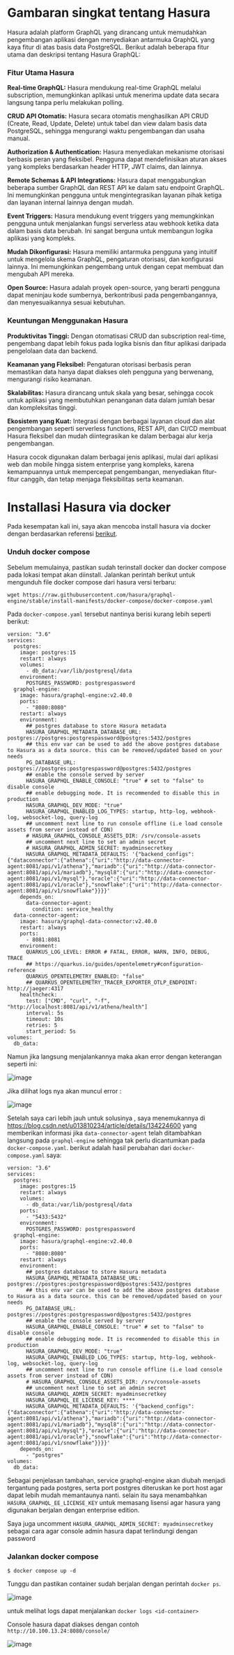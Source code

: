 # Gambaran singkat tentang Hasura

Hasura adalah platform GraphQL yang dirancang untuk memudahkan pengembangan aplikasi dengan menyediakan antarmuka GraphQL yang kaya fitur di atas basis data PostgreSQL. Berikut adalah beberapa fitur utama dan deskripsi tentang Hasura GraphQL:

### Fitur Utama Hasura
**Real-time GraphQL:**
Hasura mendukung real-time GraphQL melalui subscription, memungkinkan aplikasi untuk menerima update data secara langsung tanpa perlu melakukan polling.

**CRUD API Otomatis:**
Hasura secara otomatis menghasilkan API CRUD (Create, Read, Update, Delete) untuk tabel dan view dalam basis data PostgreSQL, sehingga mengurangi waktu pengembangan dan usaha manual.

**Authorization & Authentication:**
Hasura menyediakan mekanisme otorisasi berbasis peran yang fleksibel. Pengguna dapat mendefinisikan aturan akses yang kompleks berdasarkan header HTTP, JWT claims, dan lainnya.

**Remote Schemas & API Integrations:**
Hasura dapat menggabungkan beberapa sumber GraphQL dan REST API ke dalam satu endpoint GraphQL. Ini memungkinkan pengguna untuk mengintegrasikan layanan pihak ketiga dan layanan internal lainnya dengan mudah.

**Event Triggers:**
Hasura mendukung event triggers yang memungkinkan pengguna untuk menjalankan fungsi serverless atau webhook ketika data dalam basis data berubah. Ini sangat berguna untuk membangun logika aplikasi yang kompleks.

**Mudah Dikonfigurasi:**
Hasura memiliki antarmuka pengguna yang intuitif untuk mengelola skema GraphQL, pengaturan otorisasi, dan konfigurasi lainnya. Ini memungkinkan pengembang untuk dengan cepat membuat dan mengubah API mereka.

**Open Source:**
Hasura adalah proyek open-source, yang berarti pengguna dapat meninjau kode sumbernya, berkontribusi pada pengembangannya, dan menyesuaikannya sesuai kebutuhan.

### Keuntungan Menggunakan Hasura
**Produktivitas Tinggi:** Dengan otomatisasi CRUD dan subscription real-time, pengembang dapat lebih fokus pada logika bisnis dan fitur aplikasi daripada pengelolaan data dan backend.

**Keamanan yang Fleksibel:** Pengaturan otorisasi berbasis peran memastikan data hanya dapat diakses oleh pengguna yang berwenang, mengurangi risiko keamanan.

**Skalabilitas:** Hasura dirancang untuk skala yang besar, sehingga cocok untuk aplikasi yang membutuhkan penanganan data dalam jumlah besar dan kompleksitas tinggi.

**Ekosistem yang Kuat:** Integrasi dengan berbagai layanan cloud dan alat pengembangan seperti serverless functions, REST API, dan CI/CD membuat Hasura fleksibel dan mudah diintegrasikan ke dalam berbagai alur kerja pengembangan.

Hasura cocok digunakan dalam berbagai jenis aplikasi, mulai dari aplikasi web dan mobile hingga sistem enterprise yang kompleks, karena kemampuannya untuk mempercepat pengembangan, menyediakan fitur-fitur canggih, dan tetap menjaga fleksibilitas serta keamanan.

# Installasi Hasura via docker

Pada kesempatan kali ini, saya akan mencoba install hasura via docker dengan berdasarkan referensi [berikut](https://hasura.io/docs/latest/deployment/deployment-guides/docker/).

### Unduh docker compose

Sebelum memulainya, pastikan sudah terinstall docker dan docker compose pada lokasi tempat akan diinstall. Jalankan perintah berikut untuk mengunduh file docker compose dari hasura versi terbaru:

```
wget https://raw.githubusercontent.com/hasura/graphql-engine/stable/install-manifests/docker-compose/docker-compose.yaml
```

Pada `docker-compose.yaml` tersebut nantinya berisi kurang lebih seperti berikut:

```
version: "3.6"
services:
  postgres:
    image: postgres:15
    restart: always
    volumes:
      - db_data:/var/lib/postgresql/data
    environment:
      POSTGRES_PASSWORD: postgrespassword
  graphql-engine:
    image: hasura/graphql-engine:v2.40.0
    ports:
      - "8080:8080"
    restart: always
    environment:
      ## postgres database to store Hasura metadata
      HASURA_GRAPHQL_METADATA_DATABASE_URL: postgres://postgres:postgrespassword@postgres:5432/postgres
      ## this env var can be used to add the above postgres database to Hasura as a data source. this can be removed/updated based on your needs
      PG_DATABASE_URL: postgres://postgres:postgrespassword@postgres:5432/postgres
      ## enable the console served by server
      HASURA_GRAPHQL_ENABLE_CONSOLE: "true" # set to "false" to disable console
      ## enable debugging mode. It is recommended to disable this in production
      HASURA_GRAPHQL_DEV_MODE: "true"
      HASURA_GRAPHQL_ENABLED_LOG_TYPES: startup, http-log, webhook-log, websocket-log, query-log
      ## uncomment next line to run console offline (i.e load console assets from server instead of CDN)
      # HASURA_GRAPHQL_CONSOLE_ASSETS_DIR: /srv/console-assets
      ## uncomment next line to set an admin secret
      # HASURA_GRAPHQL_ADMIN_SECRET: myadminsecretkey
      HASURA_GRAPHQL_METADATA_DEFAULTS: '{"backend_configs":{"dataconnector":{"athena":{"uri":"http://data-connector-agent:8081/api/v1/athena"},"mariadb":{"uri":"http://data-connector-agent:8081/api/v1/mariadb"},"mysql8":{"uri":"http://data-connector-agent:8081/api/v1/mysql"},"oracle":{"uri":"http://data-connector-agent:8081/api/v1/oracle"},"snowflake":{"uri":"http://data-connector-agent:8081/api/v1/snowflake"}}}}'
    depends_on:
      data-connector-agent:
        condition: service_healthy
  data-connector-agent:
    image: hasura/graphql-data-connector:v2.40.0
    restart: always
    ports:
      - 8081:8081
    environment:
      QUARKUS_LOG_LEVEL: ERROR # FATAL, ERROR, WARN, INFO, DEBUG, TRACE
      ## https://quarkus.io/guides/opentelemetry#configuration-reference
      QUARKUS_OPENTELEMETRY_ENABLED: "false"
      ## QUARKUS_OPENTELEMETRY_TRACER_EXPORTER_OTLP_ENDPOINT: http://jaeger:4317
    healthcheck:
      test: ["CMD", "curl", "-f", "http://localhost:8081/api/v1/athena/health"]
      interval: 5s
      timeout: 10s
      retries: 5
      start_period: 5s
volumes:
  db_data:
```

Namun jika langsung menjalankannya maka akan error dengan keterangan seperti ini:

![image](https://github.com/ferdyansahalfariz/belajar-hasura/assets/96871156/9e4f0a26-530e-44e6-81ef-95253e3a3850)

Jika dilihat logs nya akan muncul error :

![image](https://github.com/ferdyansahalfariz/belajar-hasura/assets/96871156/c3b70dcb-c7db-4319-a7ce-49fae5dac476)

Setelah saya cari lebih jauh untuk solusinya , saya menemukannya di https://blog.csdn.net/u013810234/article/details/134224600 yang memberikan informasi jika `data-connector-agent` telah ditambahkan langsung pada `graphql-engine` sehingga tak perlu dicantumkan pada `docker-compose.yaml`. berikut adalah hasil perubahan dari `docker-compose.yaml` saya:

```
version: "3.6"
services:
  postgres:
    image: postgres:15
    restart: always
    volumes:
      - db_data:/var/lib/postgresql/data
    ports:
      - "5433:5432"
    environment:
      POSTGRES_PASSWORD: postgrespassword
  graphql-engine:
    image: hasura/graphql-engine:v2.40.0
    ports:
      - "8080:8080"
    restart: always
    environment:
      ## postgres database to store Hasura metadata
      HASURA_GRAPHQL_METADATA_DATABASE_URL: postgres://postgres:postgrespassword@postgres:5432/postgres
      ## this env var can be used to add the above postgres database to Hasura as a data source. this can be removed/updated based on your needs
      PG_DATABASE_URL: postgres://postgres:postgrespassword@postgres:5432/postgres
      ## enable the console served by server
      HASURA_GRAPHQL_ENABLE_CONSOLE: "true" # set to "false" to disable console
      ## enable debugging mode. It is recommended to disable this in production
      HASURA_GRAPHQL_DEV_MODE: "true"
      HASURA_GRAPHQL_ENABLED_LOG_TYPES: startup, http-log, webhook-log, websocket-log, query-log
      ## uncomment next line to run console offline (i.e load console assets from server instead of CDN)
      # HASURA_GRAPHQL_CONSOLE_ASSETS_DIR: /srv/console-assets
      ## uncomment next line to set an admin secret
      HASURA_GRAPHQL_ADMIN_SECRET: myadminsecretkey
      HASURA_GRAPHQL_EE_LICENSE_KEY: ****
      HASURA_GRAPHQL_METADATA_DEFAULTS: '{"backend_configs":{"dataconnector":{"athena":{"uri":"http://data-connector-agent:8081/api/v1/athena"},"mariadb":{"uri":"http://data-connector-agent:8081/api/v1/mariadb"},"mysql8":{"uri":"http://data-connector-agent:8081/api/v1/mysql"},"oracle":{"uri":"http://data-connector-agent:8081/api/v1/oracle"},"snowflake":{"uri":"http://data-connector-agent:8081/api/v1/snowflake"}}}}'
    depends_on:
      - "postgres"
volumes:
  db_data:
```

Sebagai penjelasan tambahan, service graphql-engine akan diubah menjadi tergantung pada postgres, serta port postgres diteruskan ke port host agar dapat lebih mudah memantaunya nanti. selain itu saya menambahkan `HASURA_GRAPHQL_EE_LICENSE_KEY` untuk memasang lisensi agar hasura yang digunakan berjalan dengan enterprise edition.

Saya juga uncomment `HASURA_GRAPHQL_ADMIN_SECRET: myadminsecretkey` sebagai cara agar console admin hasura dapat terlindungi dengan password

### Jalankan docker compose

```
$ docker compose up -d
```

Tunggu dan pastikan container sudah berjalan dengan perintah `docker ps`.

![image](https://github.com/ferdyansahalfariz/belajar-hasura/assets/96871156/691b3ff8-aabb-4469-803b-2cd8c6db0b89)

untuk melihat logs dapat menjalankan `docker logs <id-container>`

Console hasura dapat diakses dengan contoh `http://10.100.13.24:8080/console/`

![image](https://github.com/ferdyansahalfariz/belajar-hasura/assets/96871156/b8ff5d1a-9a90-4561-ba7b-a2a8189b7492)
